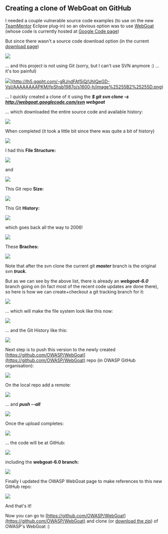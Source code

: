 ##  Creating a clone of WebGoat on GitHub

I needed a couple vulnerable source code examples (to use on the new [TeamMentor](http://teammentor.net/) Eclipse plug-in) so an obvious option was to use [WebGoat](https://www.owasp.org/index.php/Category:OWASP_WebGoat_Project) (whose code is currently hosted at [Google Code page](https://code.google.com/p/webgoat/))

But since there wasn't a source code download option (in the current [download page](https://code.google.com/p/webgoat/downloads/list))

![](images/image_thumb_25255B1_25255D1.png)


... and this project is not using Git (sorry, but I can't use SVN anymore :) ... it's too painful)

![](images/image_thumb1.png)](http://lh5.ggpht.com/-gRJndFAf5iQ/UhIQeGD-VsI/AAAAAAAAPKM/fpShsb1987o/s1600-h/image%25255B2%25255D.png)

... I quickly created a clone of it using the **_$ git svn clone -s http://webgoat.googlecode.com/svn webgoat_**  

... which downloaded the entire source code and available history:

![](images/image_thumb_25255B2_25255D1.png)

When completed (it took a little bit since there was quite a bit of history)

![](images/image_thumb_25255B3_25255D1.png)

I had this **File Structure:**  

![](images/image_thumb_25255B4_25255D1.png)

and

![](images/image_thumb_25255B5_25255D1.png)

This Git repo **Size:**  

![](images/image_thumb_25255B16_25255D1.png)

This Git **History:**

![](images/image_thumb_25255B6_25255D1.png)

which goes back all the way to 2006!

![](images/image_thumb_25255B7_25255D1.png)

These **Braches:**

![](images/image_thumb_25255B9_25255D1.png)

Note that after the svn clone the current git **_master_** branch is the original svn **_truck._**  

But as we can see by the above list, there is already an **_webgoat-6.0_** branch going on (in fact most of the recent code updates are done there), so here is how we can create+checkout a git tracking branch for it:

![](images/image_thumb_25255B10_25255D1.png)

... which will make the file system look like this now:

![](images/image_thumb_25255B11_25255D1.png)

... and the Git History like this:

![](images/image_thumb_25255B12_25255D1.png)

Next step is to push this version to the newly created [https://github.com/OWASP/WebGoat](https://github.com/OWASP/WebGoat) repo (in OWASP GitHub organisation):

![](images/image_thumb_25255B13_25255D1.png)

On the local repo add a remote:

![](images/image_thumb_25255B14_25255D1.png)

... and **_push --all_**

![](images/image_thumb_25255B15_25255D1.png)

Once the upload completes:

![](images/image_thumb_25255B17_25255D1.png)

... the code will be at GitHub:

![](images/image_thumb_25255B18_25255D1.png)

including the **webgoat-6.0 branch:**  

![](images/image_thumb_25255B19_25255D1.png)

Finally I updated the OWASP WebGoat page to make references to this new GitHub repo:

![](images/image_thumb_25255B20_25255D1.png)

And that's it!

Now you can go to [https://github.com/OWASP/WebGoat](https://github.com/OWASP/WebGoat) and clone (or [download the zip](https://github.com/OWASP/WebGoat/archive/master.zip)) of OWASP's WebGoat :)
